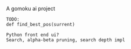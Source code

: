 A gomoku ai project
```
TODO:
def find_best_pos(surrent)

Python front end ui?
Search, alpha-beta pruning, search depth impl
```
